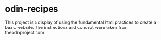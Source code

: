 # odin-recipes

This project is a display of using the fundamental
html practices to create a basic website. The instructions
and concept were taken from theodinproject.com
